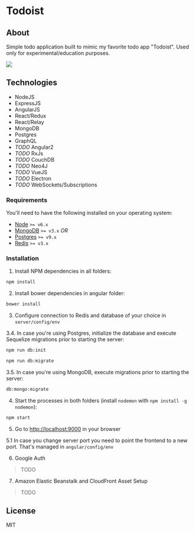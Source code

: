 # Todoist

## About
Simple todo application built to mimic my favorite todo app "Todoist". Used only for experimental/education purposes.

<img src="http://i64.tinypic.com/ilinn9.png" />

## Technologies
* NodeJS
* ExpressJS
* AngularJS
* React/Redux
* React/Relay
* MongoDB
* Postgres
* GraphQL
* _TODO_ Angular2
* _TODO_ RxJs
* _TODO_ CouchDB
* _TODO_ Neo4J
* _TODO_ VueJS
* _TODO_ Electron
* _TODO_ WebSockets/Subscriptions

### Requirements

You'll need to have the following installed on your operating system:

* [Node](https://nodejs.org) `>= v6.x`
* [MongoDB](https://www.mongodb.com/) `>= v3.x` *OR*
* [Postgres](https://www.postgresql.org/) `>= v9.x`
* [Redis](https://redis.io/) `>= v3.x`

### Installation

1. Install NPM dependencies in all folders:
  ```bash
  npm install
  ```
2. Install bower dependencies in angular folder:
  ```bash
  bower install
  ```
3. Configure connection to Redis and database of your choice in `server/config/env`

  3.4. In case you're using Postgres, initialize the database and execute Sequelize migrations prior to starting the server:
  ```bash
  npm run db:init
  ```
  ```bash
  npm run db:migrate
  ```

  3.5. In case you're using MongoDB, execute migrations prior to starting the server:
  ```bash
  db:mongo:migrate
  ```

4. Start the processes in both folders (install `nodemon` with `npm install -g nodemon`):

  ```bash
  npm start
  ```
5. Go to <http://localhost:9000> in your browser

  5.1 In case you change server port you need to point the frontend to a new port. That's managed in `angular/config/env`

6. Google Auth
  > TODO

7. Amazon Elastic Beanstalk and CloudFront Asset Setup
  > TODO


## License
MIT
